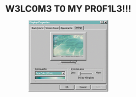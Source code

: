 # <h1 style="text-align: center;">W3LC0M3 T0 MY PR0F1L3!!!</h1>

<img src="image.gif" style="display: block; margin: 0 auto;">


